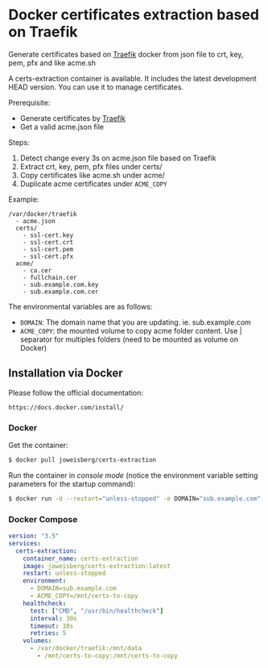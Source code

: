 # Docker certificates extraction based on Traefik

Generate certificates based on [Traefik](https://docs.traefik.io/) docker from json file to crt, key, pem, pfx and like acme.sh

A certs-extraction container is available. It includes the latest development HEAD version. You can use it to manage certificates.

Prerequisite:

* Generate certificates by [Traefik](https://docs.traefik.io/)
* Get a valid acme.json file

Steps:
1. Detect change every 3s on acme.json file based on Traefik
2. Extract crt, key, pem, pfx files under certs/
3. Copy certificates like acme.sh under acme/
4. Duplicate acme certificates under `ACME_COPY`

Example:

    /var/docker/traefik
      - acme.json
      certs/
        - ssl-cert.key
        - ssl-cert.crt
        - ssl-cert.pem
        - ssl-cert.pfx
      acme/
        - ca.cer
        - fullchain.cer
        - sub.example.com.key
        - sub.example.com.cer

The environmental variables are as follows:
* `DOMAIN`: The domain name that you are updating. ie. sub.example.com
* `ACME_COPY`: the mounted volume to copy acme folder content. Use | separator for multiples folders (need to be mounted as volume on Docker)

## Installation via Docker

Please follow the official documentation:

    https://docs.docker.com/install/

### Docker

Get the container:
```bash
$ docker pull joweisberg/certs-extraction
```

Run the container in *console mode* (notice the environment variable setting parameters for the startup command):
```bash
$ docker run -d --restart="unless-stopped" -e DOMAIN="sub.example.com" -v /var/docker/traefik:/mnt/data joweisberg/certs-extraction
```

### Docker Compose

```yml
version: "3.5"
services:
  certs-extraction:
    container_name: certs-extraction
    image: joweisberg/certs-extraction:latest
    restart: unless-stopped
    environment:
      - DOMAIN=sub.example.com
      - ACME_COPY=/mnt/certs-to-copy
    healthcheck:
      test: ["CMD", "/usr/bin/healthcheck"]
      interval: 30s
      timeout: 10s
      retries: 5
    volumes:
      - /var/docker/traefik:/mnt/data
        - /mnt/certs-to-copy:/mnt/certs-to-copy
```
